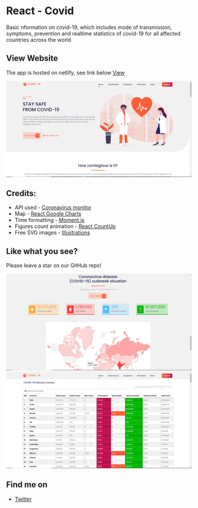 # React - Covid

Basic nformation on covid-19, which includes mode of transmission, symptoms, prevention and realtime statistics of covid-19 for all affected countries across the world

## View Website

The app is hosted on netlify, see link below
[View](https://kovid-app.netlify.app/)

[![N|Solid](screenshots/home.png)](https://kovid-app.netlify.app/)


## Credits:
- API used - [Coronavirus monitor](https://rapidapi.com/astsiatsko/api/coronavirus-monitor)
- Map - [React Google Charts](https://react-google-charts.com/)
- Time formatting - [Moment.js](https://momentjs.com/)
- Figures count animation - [React CountUp](https://www.npmjs.com/package/react-countup)
- Free SVG images - [Illustrations](https://undraw.co/)


## Like what you see?

Please leave a star on our GitHub repo!

[![N|Solid](screenshots/stats.png)](https://kovid-app.netlify.app/)
[![N|Solid](screenshots/table.png)](https://kovid-app.netlify.app/)


## Find me on 
- [Twitter](https://twitter.com/lollykrown)



